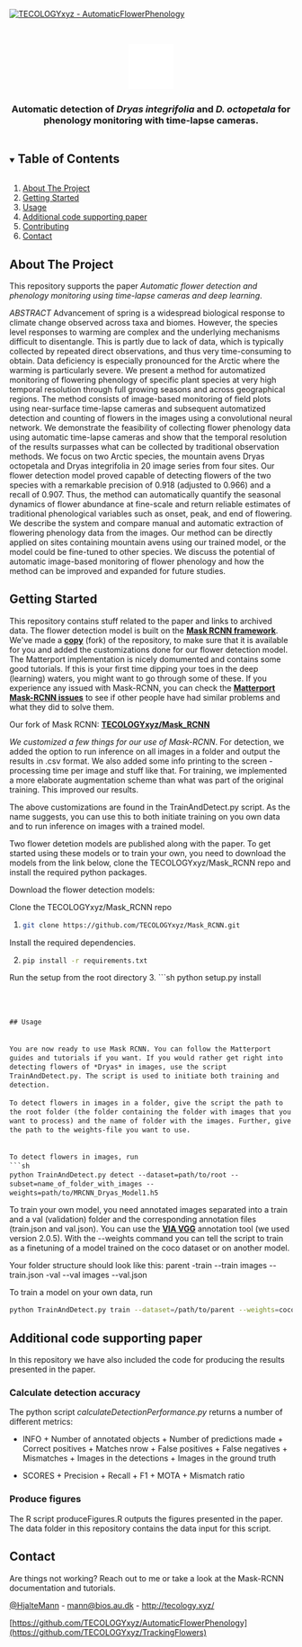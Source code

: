 [![TECOLOGYxyz - AutomaticFlowerPhenology](https://img.shields.io/static/v1?label=TECOLOGYxyz&message=AutomaticFlowerPhenology&color=blue&logo=github)](https://github.com/TECOLOGYxyz/AutomaticFlowerPhenology "Go to GitHub repo")


<!-- PROJECT LOGO -->
<br />
<p align="center">
  <a href="https://github.com/TECOLOGYxyz/AutomaticFlowerPhenology">
    <img src="logo.png" "https://github.com/TECOLOGYxyz/AutomaticFlowerPhenology" alt="Logo" width="80" height="80">
  </a>

  <h3 align="center">Automatic detection of <i>Dryas integrifolia</i> and <i>D. octopetala</i> for phenology monitoring with time-lapse cameras. </h3>
  </p>
</p>



<!-- TABLE OF CONTENTS -->
<details open="open">
  <summary><h2 style="display: inline-block">Table of Contents</h2></summary>
  <ol>
    <li>
      <a href="#about-the-project">About The Project</a>
    </li>
    <li>
      <a href="#getting-started">Getting Started</a>
    </li>
    <li><a href="#usage">Usage</a></li>
    <li><a href="#usage">Additional code supporting paper</a></li>
    <li><a href="#contributing">Contributing</a></li>
    <li><a href="#contact">Contact</a></li>
  </ol>
</details>



<!-- ABOUT THE PROJECT -->
## About The Project

This repository supports the paper *Automatic flower detection and phenology monitoring using time-lapse cameras and deep learning*.


*ABSTRACT*
Advancement of spring is a widespread biological response to climate change observed across taxa and biomes. However, the species level responses to warming are complex and the underlying mechanisms difficult to disentangle. This is partly due to lack of data, which is typically collected by repeated direct observations, and thus very time-consuming to obtain. Data deficiency is especially pronounced for the Arctic where the warming is particularly severe. We present a method for automatized monitoring of flowering phenology of specific plant species at very high temporal resolution through full growing seasons and across geographical regions. The method consists of image-based monitoring of field plots using near-surface time-lapse cameras and subsequent automatized detection and counting of flowers in the images using a convolutional neural network. We demonstrate the feasibility of collecting flower phenology data using automatic time-lapse cameras and show that the temporal resolution of the results surpasses what can be collected by traditional observation methods. We focus on two Arctic species, the mountain avens Dryas octopetala and Dryas integrifolia in 20 image series from four sites. Our flower detection model proved capable of detecting flowers of the two species with a remarkable precision of 0.918 (adjusted to 0.966) and a recall of 0.907. Thus, the method can automatically quantify the seasonal dynamics of flower abundance at fine-scale and return reliable estimates of traditional phenological variables such as onset, peak, and end of flowering. We describe the system and compare manual and automatic extraction of flowering phenology data from the images. Our method can be directly applied on sites containing mountain avens using our trained model, or the model could be fine-tuned to other species. We discuss the potential of automatic image-based monitoring of flower phenology and how the method can be improved and expanded for future studies.


<!-- GETTING STARTED -->
## Getting Started

This repository contains stuff related to the paper and links to archived data. The flower detection model is built on the <a href="https://github.com/matterport/Mask_RCNN"><strong>Mask RCNN framework</strong></a>. We've made a <a href="https://github.com/TECOLOGYxyz/Mask_RCNN"><strong>copy</strong></a> (fork) of the repository, to make sure that it is available for you and added the customizations done for our flower detection model. The Matterport implementation is nicely domumented and contains some good tutorials. If this is your first time dipping your toes in the deep (learning) waters, you might want to go through some of these. If you experience any issued with Mask-RCNN, you can check the <a href="https://github.com/matterport/Mask_RCNN/issues"><strong>Matterport Mask-RCNN issues</strong></a> to see if other people have had similar problems and what they did to solve them. 

Our fork of Mask RCNN: <a href="https://github.com/TECOLOGYxyz/Mask_RCNN"><strong>TECOLOGYxyz/Mask_RCNN</strong></a>

*We customized a few things for our use of Mask-RCNN*. For detection, we added the option to run inference on all images in a folder and output the results in .csv format. We also added some info printing to the screen - processing time per image and stuff like that.
For training, we implemented a more elaborate augmentation scheme than what was part of the original training. This improved our results.

The above customizations are found in the TrainAndDetect.py script. As the name suggests, you can use this to both initiate training on you own data and to run inference on images with a trained model.

Two flower detetion models are published along with the paper. To get started using these models or to train your own, you need to download the models from the link below, clone the TECOLOGYxyz/Mask_RCNN repo and install the required python packages.

Download the flower detection models: 


Clone the TECOLOGYxyz/Mask_RCNN repo
1. ```sh
   git clone https://github.com/TECOLOGYxyz/Mask_RCNN.git
   ```
Install the required dependencies.

2. ```sh
   pip install -r requirements.txt
   ```

Run the setup from the root directory
3. ```sh
   python setup.py install
   ```



## Usage


You are now ready to use Mask RCNN. You can follow the Matterport guides and tutorials if you want. If you would rather get right into detecting flowers of *Dryas* in images, use the script TrainAndDetect.py. The script is used to initiate both training and detection.

To detect flowers in images in a folder, give the script the path to the root folder (the folder containing the folder with images that you want to process) and the name of folder with the images. Further, give the path to the weights-file you want to use.


To detect flowers in images, run
   ```sh
   python TrainAndDetect.py detect --dataset=path/to/root --subset=name_of_folder_with_images --weights=path/to/MRCNN_Dryas_Model1.h5
   ```

To train your own model, you need annotated images separated into a train and a val (validation) folder and the corresponding annotation files (train.json and val.json). You can use the <a href="https://www.robots.ox.ac.uk/~vgg/software/via/"><strong>VIA VGG</strong></a> annotation tool (we used version 2.0.5). With the --weights command you can tell the script to train as a finetuning of a model trained on the coco dataset or on another model.

Your folder structure should look like this:
parent
-train
--train images
--train.json
-val
--val images
--val.json


To train a model on your own data, run
   ```sh
   python TrainAndDetect.py train --dataset=/path/to/parent --weights=coco
   ```


## Additional code supporting paper

In this repository we have also included the code for producing the results presented in the paper. 

### Calculate detection accuracy

The python script *calculateDetectionPerformance.py* returns a number of different metrics:

* INFO
		+ Number of annotated objects
		+ Number of predictions made
		+ Correct positives
		+ Matches nrow
		+ False positives
		+ False negatives
		+ Mismatches
		+ Images in the detections
		+ Images in the ground truth

* SCORES
		+ Precision
		+ Recall
		+ F1
		+ MOTA
		+ Mismatch ratio


### Produce figures

The R script produceFigures.R outputs the figures presented in the paper. The data folder in this repository contains the data input for this script.



<!-- CONTACT -->
## Contact

Are things not working? Reach out to me or take a look at the Mask-RCNN documentation and tutorials.

[@HjalteMann](https://twitter.com/@HjalteMann) - mann@bios.au.dk - http://tecology.xyz/

[https://github.com/TECOLOGYxyz/AutomaticFlowerPhenology](https://github.com/TECOLOGYxyz/TrackingFlowers)




<!-- MARKDOWN LINKS & IMAGES -->
<!-- https://www.markdownguide.org/basic-syntax/#reference-style-links -->
[contributors-shield]: https://img.shields.io/github/contributors/TECOLOGYxyz/repo.svg?style=for-the-badge
[contributors-url]: https://github.com/TECOLOGYxyz/AutomaticFlowerPhenology/graphs/contributors
[forks-shield]: https://img.shields.io/github/forks/TECOLOGYxyz/repo.svg?style=for-the-badge
[forks-url]: https://github.com/TECOLOGYxyz/AutomaticFlowerPhenology/network/members
[stars-shield]: https://img.shields.io/github/stars/TECOLOGYxyz/repo.svg?style=for-the-badge
[stars-url]: https://github.com/TECOLOGYxyz/AutomaticFlowerPhenology/stargazers
[issues-shield]: https://img.shields.io/github/issues/TECOLOGYxyz/repo.svg?style=for-the-badge
[issues-url]: https://github.com/TECOLOGYxyz/AutomaticFlowerPhenology/issues
[license-shield]: https://img.shields.io/github/license/TECOLOGYxyz/repo.svg?style=for-the-badge
[license-url]: https://github.com/TECOLOGYxyz/AutomaticFlowerPhenology/blob/master/LICENSE.txt
[linkedin-shield]: https://img.shields.io/badge/-LinkedIn-black.svg?style=for-the-badge&logo=linkedin&colorB=555
[linkedin-url]: https://linkedin.com/in/TECOLOGYxyz